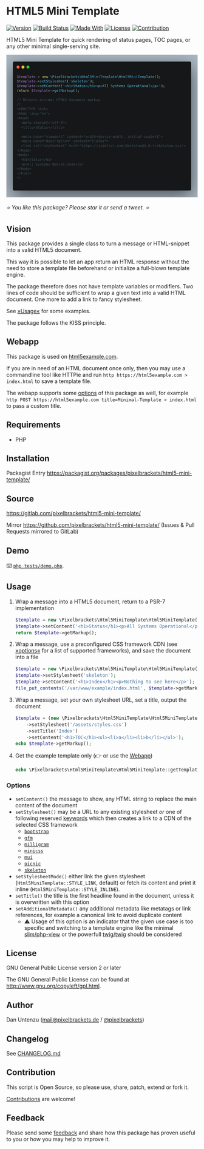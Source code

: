 # HTML5 Mini Template

[![Version](https://img.shields.io/packagist/v/pixelbrackets/html5-mini-template.svg?style=flat-square)](https://packagist.org/packages/pixelbrackets/html5-mini-template/)
[![Build Status](https://img.shields.io/gitlab/pipeline/pixelbrackets/html5-mini-template?style=flat-square)](https://gitlab.com/pixelbrackets/html5-mini-template/pipelines)
[![Made With](https://img.shields.io/badge/made_with-php-blue?style=flat-square)](https://gitlab.com/pixelbrackets/html5-mini-template#requirements)
[![License](https://img.shields.io/badge/license-gpl--2.0--or--later-blue.svg?style=flat-square)](https://spdx.org/licenses/GPL-2.0-or-later.html)
[![Contribution](https://img.shields.io/badge/contributions_welcome-%F0%9F%94%B0-brightgreen.svg?labelColor=brightgreen&style=flat-square)](https://gitlab.com/pixelbrackets/html5-mini-template/-/blob/master/CONTRIBUTING.md)

HTML5 Mini Template for quick rendering of status pages, TOC pages,
or any other minimal single-serving site.

![Screenshot](./docs/screenshot.png)

_⭐ You like this package? Please star it or send a tweet. ⭐_

## Vision

This package provides a single class to turn a message or HTML-snippet into
a valid HTML5 document.

This way it is possible to let an app return an HTML response without the need
to store a template file beforehand or initialize a full-blown template engine.

The package therefore does not have template variables or modifiers.
Two lines of code should be sufficient to wrap a given text into a valid
HTML document. One more to add a link to fancy stylesheet.

See [»Usage«](#usage) for some examples.

The package follows the KISS principle.

## Webapp

This package is used on [html5example.com](https://html5example.com/).

If you are in need of an HTML document once only, then you may use a 
commandline tool like HTTPie and run
`http https://html5example.com > index.html` to save a template file.

The webapp supports some [options](#options) of this package as well,
for example
`http POST https://html5example.com title=Minimal-Template > index.html`
to pass a custom title.

## Requirements

- PHP

## Installation

Packagist Entry https://packagist.org/packages/pixelbrackets/html5-mini-template/

## Source

https://gitlab.com/pixelbrackets/html5-mini-template/

Mirror https://github.com/pixelbrackets/html5-mini-template/ (Issues & Pull Requests
mirrored to GitLab)

## Demo

⌨️ [`php tests/demo.php`](./tests/demo.php).

## Usage

1. Wrap a message into a HTML5 document, return to a PSR-7 implementation
   ```php
   $template = new \Pixelbrackets\Html5MiniTemplate\Html5MiniTemplate();
   $template->setContent('<h1>Status</h1><p>All Systems Operational</p>');
   return $template->getMarkup();
   ```

1. Wrap a message, use a preconfigured CSS framework CDN
   (see [»options«](#options) for a list of supported frameworks),
   and save the document into a file
   ```php
   $template = new \Pixelbrackets\Html5MiniTemplate\Html5MiniTemplate();
   $template->setStylesheet('skeleton');
   $template->setContent('<h1>Index</h1><p>Nothing to see here</p>');
   file_put_contents('/var/www/example/index.html', $template->getMarkup());
   ```

1. Wrap a message, set your own stylesheet URL, set a title,
   output the document
   ```php
   $template = (new \Pixelbrackets\Html5MiniTemplate\Html5MiniTemplate())
       ->setStylesheet('/assets/styles.css')
       ->setTitle('Index')
       ->setContent('<h1>TOC</h1><ul><li>a</li><li>b</li></ul>');
   echo $template->getMarkup();
   ```

1. Get the example template only (👉 or use the [Webapp](#webapp))
   ```php
   echo \Pixelbrackets\Html5MiniTemplate\Html5MiniTemplate::getTemplate();
   ```

### Options

- `setContent()` the message to show, any HTML string to replace the main
  content of the document
- `setStylesheet()` may be a URL to any existing stylesheet *or*
  one of following reserved [keywords](https://gitlab.com/pixelbrackets/html5-mini-template/-/blob/1.2.1/src/Html5MiniTemplate.php#L18)
  which then creates a link to a CDN of the selected CSS framework
  - [`bootstrap`](https://github.com/twbs/bootstrap/)
  - [`gfm`](https://github.com/pixelbrackets/gfm-stylesheet/)
  - [`milligram`](https://github.com/milligram/milligram/)
  - [`minicss`](https://github.com/Chalarangelo/mini.css/)
  - [`mui`](https://github.com/muicss/mui/)
  - [`picnic`](https://github.com/franciscop/picnic/)
  - [`skeleton`](https://github.com/dhg/Skeleton/)
- `setStylesheetMode()` either link the given stylesheet
  (`Html5MiniTemplate::STYLE_LINK`, default) or fetch its content and print
  it inline (`Html5MiniTemplate::STYLE_INLINE`).
- `setTitle()` the title is the first headline found in the document, unless
  it is overwritten with this option
- `setAdditionalMetadata()` any additional metadata like metatags or link
  references, for example a canonical link to avoid duplicate content
  - ⚠️ Usage of this option is an indicator that the given use case is too
    specific and switching to a template engine like the minimal
    [slim/php-view](https://packagist.org/packages/slim/php-view) or the
    powerfull [twig/twig](https://packagist.org/packages/twig/twig)
    should be considered

## License

GNU General Public License version 2 or later

The GNU General Public License can be found at http://www.gnu.org/copyleft/gpl.html.

## Author

Dan Untenzu (<mail@pixelbrackets.de> / [@pixelbrackets](https://pixelbrackets.de))

## Changelog

See [CHANGELOG.md](./CHANGELOG.md)

## Contribution

This script is Open Source, so please use, share, patch, extend or fork it.

[Contributions](./CONTRIBUTING.md) are welcome!

## Feedback

Please send some [feedback](https://pixelbrackets.de/) and share how this
package has proven useful to you or how you may help to improve it.
